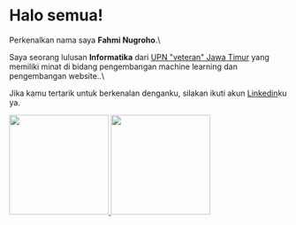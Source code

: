 # Halo semua! 

Perkenalkan nama saya **Fahmi Nugroho**.\

Saya seorang lulusan **Informatika** dari [UPN "veteran" Jawa Timur](https://www.upnjatim.ac.id/) yang memiliki minat di bidang pengembangan machine learning dan pengembangan website..\

Jika kamu tertarik untuk berkenalan denganku, silakan ikuti akun [Linkedin](https://www.linkedin.com/in/fahmi-nugroho-7a1a6b1a0/)ku ya.

<p align="left">
<a href="https://github.com/fahmi-nugroho">
  <img height="180em" src="https://github-readme-stats-eight-theta.vercel.app/api?username=gilangadhan&show_icons=true&theme=algolia&include_all_commits=true&count_private=true"/>
  <img height="180em" src="https://github-readme-stats-eight-theta.vercel.app/api/top-langs/?username=gilangadhan&layout=compact&langs_count=8&theme=algolia"/>
</a>
</p>
